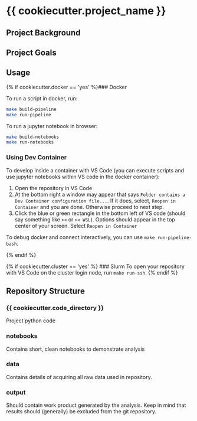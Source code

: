 # {{ cookiecutter.project_name }}

## Project Background

## Project Goals


## Usage

{% if cookiecutter.docker == 'yes' %}### Docker

To run a script in docker, run:
```bash
make build-pipeline
make run-pipeline
```
To run a jupyter notebook in browser:
```bash
make build-notebooks
make run-notebooks
```

### Using Dev Container
To develop inside a container with VS Code (you can execute scripts and use jupyter notebooks within VS code in the docker container):

1. Open the repository in VS Code
1. At the bottom right a window may appear that says `Folder contains a Dev Container configuration file...`. If it does, select, `Reopen in Container` and you are done. Otherwise proceed to next step. 
1. Click the blue or green rectangle in the bottom left of VS code (should say something like `><` or `>< WSL`). Options should appear in the top center of your screen. Select `Reopen in Container`

To debug docker and connect interactively, you can use `make run-pipeline-bash`.

{% endif %}

{% if cookiecutter.cluster == 'yes' %} ### Slurm
To open your repository with VS Code on the cluster login node, run `make run-ssh`. 
{% endif %}

## Repository Structure

### {{ cookiecutter.code_directory }}
Project python code

### notebooks
Contains short, clean notebooks to demonstrate analysis

### data
Contains details of acquiring all raw data used in repository.

### output
Should contain work product generated by the analysis. Keep in mind that results should (generally) be excluded from the git repository.
